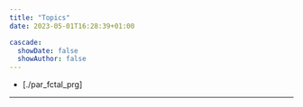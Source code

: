 ```yaml
---
title: "Topics"
date: 2023-05-01T16:28:39+01:00

cascade:
  showDate: false
  showAuthor: false
---
```

- [./par_fctal_prg]
<!-- use --- to show index of files below this line -->
---
